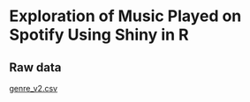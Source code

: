 # Exploration of Music Played on Spotify Using Shiny in R

## Raw data

[genre_v2.csv](https://www.kaggle.com/mrmorj/dataset-of-songs-in-spotify)


